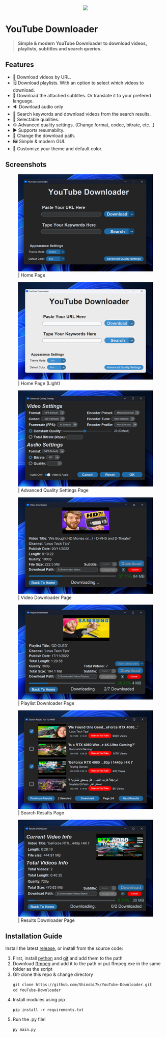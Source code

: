 <div align="center">
<img src = "YDICO.ico" width = 200></img>
</div>
<h1><b>YouTube Downloader</b></h1>
<!-- for github badges (buttons) https://shields.io/ -->

> <p><b>Simple & modern YouTube Downloader to download videos, playlists, subtitles and search queries.</p></b>

<h2>Features</h2>
<ul>
<li>🔗 Download videos by URL.</li>
<li>🗒️ Download playlists. With an option to select which videos to download.</li>
<li>💬 Download the attached subtitles. Or translate it to your prefered language.</li>
<li>🔉 Download audio only</li>
<li>🔎 Search keywords and download videos from the search results.</li>
<li>🔖 Selectable qualities.</li>
<li>⚙️ Advanced quality settings. (Change format, codec, bitrate, etc...)</li>
<li>▶️ Supports resumabilty.</li>
<li>📂 Change the download path.</li>
<li>🖼️ Simple & modern GUI.</li>
<li>🌃 Customize your theme and default color.</li>
</ul>

<h2>Screenshots</h2>
<dl>
<figure>
<img src = "images/home_dark.png"></img>
<figcaption>| Home Page</figcaption>
</figure>
</dl>

<dl>
<figure>
<img src = "images/home_light.png"></img>
<figcaption>| Home Page (Light)</figcaption>
</figure>
</dl>

<dl>
<figure>
<img src = "images/advanced_settings.png"></img>
<figcaption>| Advanced Quality Settings Page</figcaption>
</figure>
</dl>

<dl>
<figure>
<img src = "images/video_downloader.png"></img>
<figcaption>| Video Downloader Page</figcaption>
</figure>
</dl>

<dl>
<figure>
<img src = "images/playlist_downloader.png"></img>
<figcaption>| Playlist Downloader Page</figcaption>
</figure>
</dl>

<dl>
<figure>
<img src = "images/search_results.png"></img>
<figcaption>| Search Results Page</figcaption>
</figure>
</dl>

<dl>
<figure>
<img src = "images/results_downloader.png"></img>
<figcaption>| Results Downloader Page</figcaption>
</figure>
</dl>


<h2>Installation Guide</h2>
<p>Install the latest <a href = "https://github.com/Shinobi7k/YouTube-Downloader/releases">release</a>, or install from the source code:</p>

<ol>
<li>First, install <a href = "https://www.python.org/downloads/">python</a> and <a href = "https://git-scm.com/downloads">git</a> and add them to the path</li>

<li>Download <a href = "https://ffmpeg.org/download.html">ffmpeg</a> and add it to the path or put ffmpeg.exe in the same folder as the script</li>

<li>Git-clone this repo & change directory</li>

```git clone https://github.com/Shinobi7k/YouTube-Downloader.git```
<br>
```cd YouTube-Downloader```

<li>Install modules using pip</li>

```pip install -r requirements.txt```

<li>Run the .py file!</li>

```py main.py```
</ol>
